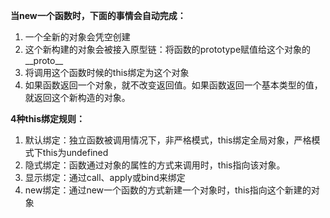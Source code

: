 **当new一个函数时，下面的事情会自动完成：**

1. 一个全新的对象会凭空创建
2. 这个新构建的对象会被接入原型链：将函数的prototype赋值给这个对象的__proto__
3. 将调用这个函数时候的this绑定为这个对象
4. 如果函数返回一个对象，就不改变返回值。如果函数返回一个基本类型的值，就返回这个新构造的对象。



**4种this绑定规则：**

1. 默认绑定：独立函数被调用情况下，非严格模式，this绑定全局对象，严格模式下this为undefined
2. 隐式绑定：函数通过对象的属性的方式来调用时，this指向该对象。
3. 显示绑定：通过call、apply或bind来绑定
4. new绑定：通过new一个函数的方式新建一个对象时，this指向这个新建的对象